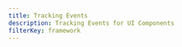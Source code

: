 ```yaml
---
title: Tracking Events
description: Tracking Events for UI Components
filterKey: framework
---
```


<inline-fragment framework="react" src="~/ui/storage/fragments/web/tracking-events.md"></inline-fragment>
<inline-fragment framework="angular" src="~/ui/storage/fragments/web/tracking-events.md"></inline-fragment>
<inline-fragment framework="vue" src="~/ui/storage/fragments/web/tracking-events.md"></inline-fragment>
<inline-fragment framework="ionic" src="~/ui/storage/fragments/web/tracking-events.md"></inline-fragment>
<inline-fragment framework="react-native" src="~/ui/storage/fragments/react-native/tracking-events.md"></inline-fragment>
